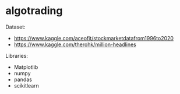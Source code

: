 ﻿# algotrading
Dataset:
- https://www.kaggle.com/aceofit/stockmarketdatafrom1996to2020
- https://www.kaggle.com/therohk/million-headlines

Libraries:
- Matplotlib
- numpy
- pandas
- scikitlearn
